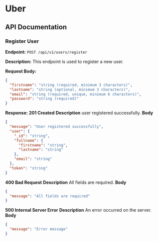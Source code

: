 # Uber

## API Documentation

### Register User

**Endpoint:** `POST /api/v1/users/register`

**Description:** This endpoint is used to register a new user.

**Request Body:**
```json
{
  "firstname": "string (required, minimum 3 characters)",
  "lastname": "string (optional, minimum 3 characters)",
  "email": "string (required, unique, minimum 6 characters)",
  "password": "string (required)"
}
```

**Response:**
**201 Created**
**Description** user registered successfully.
**Body**
```json
{
  "message": "User registered successfully",
  "user": {
    "_id": "string",
    "fullname": {
      "firstname": "string",
      "lastname": "string"
    },
    "email": "string"
  },
  "token": "string"
}
```

**400 Bad Request**
**Description** All fields are required.
**Body**
```json
{
  "message": "All fields are required"
}
```

**500 Internal Server Error**
**Description** An error occurred on the server.
**Body**
```json
{
  "message": "Error message"
}
```
